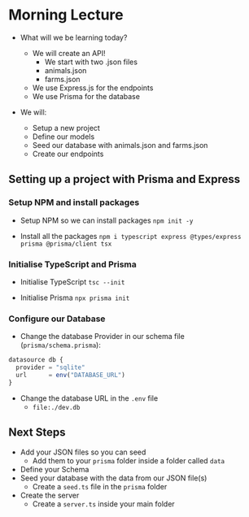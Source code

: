 # Morning Lecture

- What will we be learning today?

  - We will create an API!
    - We start with two .json files
    - animals.json
    - farms.json
  - We use Express.js for the endpoints
  - We use Prisma for the database

- We will:
  - Setup a new project
  - Define our models
  - Seed our database with animals.json and farms.json
  - Create our endpoints

## Setting up a project with Prisma and Express

### Setup NPM and install packages

- Setup NPM so we can install packages
  `npm init -y`

- Install all the packages
  `npm i typescript express @types/express prisma @prisma/client tsx`

### Initialise TypeScript and Prisma

- Initialise TypeScript
  `tsc --init`

- Initialise Prisma
  `npx prisma init`

### Configure our Database

- Change the database Provider in our schema file (`prisma/schema.prisma`):

```ts
datasource db {
  provider = "sqlite"
  url      = env("DATABASE_URL")
}
```

- Change the database URL in the `.env` file
  - `file:./dev.db`

## Next Steps

- Add your JSON files so you can seed
  - Add them to your `prisma` folder inside a folder called `data`
- Define your Schema
- Seed your database with the data from our JSON file(s)
  - Create a `seed.ts` file in the `prisma` folder
- Create the server
  - Create a `server.ts` inside your main folder
